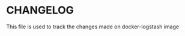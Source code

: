 CHANGELOG
========================================

This file is used to track the changes made on docker-logstash image

